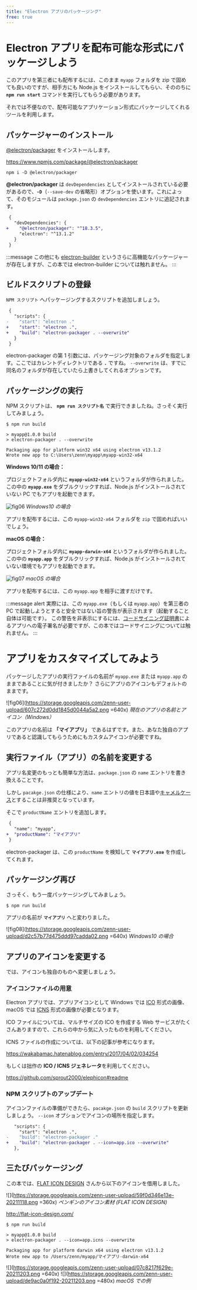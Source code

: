 ```yaml
---
title: "Electron アプリのパッケージング"
free: true
---
```


# Electron アプリを配布可能な形式にパッケージしよう

このアプリを第三者にも配布するには、このまま `myapp` フォルダを zip で固めても良いのですが、相手方にも Node.js をインストールしてもらい、そののちに **`npm run start`** コマンドを実行してもらう必要があります。

それでは不便なので、配布可能なアプリケーション形式にパッケージしてくれるツールを利用します。

## パッケージャーのインストール

[@electron/packager](https://github.com/electron/packager) をインストールします。

https://www.npmjs.com/package/@electron/packager

```shell:shell
npm i -D @electron/packager
```

**@electron/packager** は `devDependencies` としてインストールされている必要があるので、**`-D`**（`--save-dev` の省略形）オプションを使います。これによって、そのモジュールは `package.json` の `devDependencies` エントリに追記されます。

```diff json:package.json
 {
   "devDependencies": {
+    "@electron/packager": "^18.3.5",
     "electron": "^13.1.2"
   }
 }
```

:::message
この他にも [electron-builder](https://www.electron.build/) というさらに高機能なパッケージャーが存在しますが、この本では electron-builder については触れません。
:::

## ビルドスクリプトの登録

`NPM スクリプト` へパッケージングするスクリプトを追加しましょう。

```diff json:package.json
 {
   "scripts": {
-    "start": "electron ."
+    "start": "electron .",
+    "build": "electron-packager . --overwrite"
   }
 }
```

electron-packager の第 1 引数には、パッケージング対象のフォルダを指定します。ここではカレントディレクトリである **`.`** ですね。
`--overwrite` は、すでに同名のフォルダが存在していたら上書きしてくれるオプションです。

## パッケージングの実行

NPM スクリプトは、 **`npm run スクリプト名`** で実行できましたね。さっそく実行してみましょう。

```shell:shell
$ npm run build

> myapp@1.0.0 build
> electron-packager . --overwrite

Packaging app for platform win32 x64 using electron v13.1.2
Wrote new app to C:\Users\zenn\myapp\myapp-win32-x64
```

**Windows 10/11 の場合：**

プロジェクトフォルダ内に **`myapp-win32-x64`** というフォルダが作られました。この中の **`myapp.exe`** をダブルクリックすれば、Node.js がインストールされていない PC でもアプリを起動できます。

![fig06](https://storage.googleapis.com/zenn-user-upload/607c272d0dd1845d0044a5a2.png)
_Windows10 の場合_

アプリを配布するには、この `myapp-win32-x64` フォルダを `zip` で固めればいいでしょう。

**macOS の場合：**

プロジェクトフォルダ内に **`myapp-darwin-x64`** というフォルダが作られました。この中の **`myapp.app`** をダブルクリックすれば、Node.js がインストールされていない環境でもアプリを起動できます。

![fig07](https://storage.googleapis.com/zenn-user-upload/f91fa827e59ebe73c32f4400.png)
_macOS の場合_

アプリを配布するには、この `myapp.app` を相手に渡すだけです。

:::message alert
実際には、この `myapp.exe`（もしくは `myapp.app`）を第三者の PC で起動しようとすると安全ではない旨の警告が表示されます（起動すること自体は可能です）。
この警告を非表示にするには、[コードサイニング証明書](https://comodo.jp/products/evcodesign.html)によるアプリへの電子署名が必要ですが、この本ではコードサイニングについては触れません。
:::

# アプリをカスタマイズしてみよう

パッケージしたアプリの実行ファイルの名前が `myapp.exe` または `myapp.app` のままであることに気が付きましたか？ さらにアプリのアイコンもデフォルトのままです。

![fig06](https://storage.googleapis.com/zenn-user-upload/607c272d0dd1845d0044a5a2.png =640x)
_現在のアプリの名前とアイコン（Windows）_

このアプリの名前は **「マイアプリ」** であるはずです。また、あなた独自のアプリであると認識してもらうためにもカスタムアイコンが必要ですね。

## 実行ファイル（アプリ）の名前を変更する

アプリ名変更のもっとも簡単な方法は、`package.json` の `name` エントリを書き換えることです。

しかし `pacakge.json` の仕様により、`name` エントリの値を日本語や[キャメルケース](http://ja.wikipedia.org/w/index.php?curid=410559)とすることは非推奨となっています。

そこで `productName` エントリを追加します。

```diff json:package.json
 {
   "name": "myapp",
+  "productName": "マイアプリ"
 }
```

electron-packager は、この `productName` を検知して **`マイアプリ.exe`** を作成してくれます。

## パッケージング再び

さっそく、もう一度パッケージングしてみましょう。

```shell:shell
$ npm run build
```

アプリの名前が **`マイアプリ`** へと変わりました。

![fig08](https://storage.googleapis.com/zenn-user-upload/d2c57b77d475ddd97cadda02.png =640x)
_Windows10 の場合_

## アプリのアイコンを変更する

では、アイコンも独自のものへ変更しましょう。

### アイコンファイルの用意

Electron アプリでは、アプリアイコンとして Windows では [ICO](http://ja.wikipedia.org/w/index.php?curid=1817783) 形式の画像、macOS では [ICNS](https://en.wikipedia.org/wiki/Apple_Icon_Image_format) 形式の画像が必要となります。

ICO ファイルについては、マルチサイズの ICO を作成する Web サービスがたくさんありますので、これらの中から気に入ったものを利用してください。

ICNS ファイルの作成については、以下の記事が参考になります。

https://wakabamac.hatenablog.com/entry/2017/04/02/034254

もしくは拙作の **ICO / ICNS ジェネレータ**を利用してください。

https://github.com/sprout2000/elephicon#readme

### NPM スクリプトのアップデート

アイコンファイルの準備ができたら、`pacakge.json` の `build` スクリプトを更新しましょう。
`--icon` オプションでアイコンの場所を指定します。

```diff json:package.json
   "scripts": {
     "start": "electron .",
-    "build": "electron-packager ."
+    "build": "electron-packager . --icon=app.ico --overwrite"
   },
```

## 三たびパッケージング

この本では、[FLAT ICON DESIGN](http://flat-icon-design.com/) さんから以下のアイコンを借用しました。

![](https://storage.googleapis.com/zenn-user-upload/59f0d346e13e-20211118.png =360x)
_ペンギンのアイコン素材 (FLAT ICON DESIGN)_

http://flat-icon-design.com/

```shell:shell
$ npm run build

> myapp@1.0.0 build
> electron-packager . --icon=app.icns --overwrite

Packaging app for platform darwin x64 using electron v13.1.2
Wrote new app to /Users/zenn/myapp/マイアプリ-darwin-x64
```

![](https://storage.googleapis.com/zenn-user-upload/07c8217f629e-20211203.png =640x)
![](https://storage.googleapis.com/zenn-user-upload/de9ac0a0f192-20211203.png =480x)
_macOS での例_

